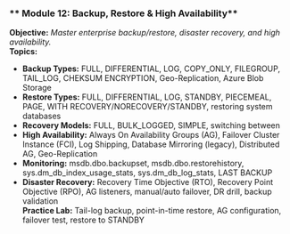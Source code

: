 ### ** Module 12: Backup, Restore & High Availability**
**Objective:** *Master enterprise backup/restore, disaster recovery, and high availability.*  
**Topics:**  
- **Backup Types:** FULL, DIFFERENTIAL, LOG, COPY_ONLY, FILEGROUP, TAIL_LOG, CHEKSUM ENCRYPTION, Geo-Replication, Azure Blob Storage  
- **Restore Types:** FULL, DIFFERENTIAL, LOG, STANDBY, PIECEMEAL, PAGE, WITH RECOVERY/NORECOVERY/STANDBY, restoring system databases  
- **Recovery Models:** FULL, BULK_LOGGED, SIMPLE, switching between  
- **High Availability:** Always On Availability Groups (AG), Failover Cluster Instance (FCI), Log Shipping, Database Mirroring (legacy), Distributed AG, Geo-Replication  
- **Monitoring:** msdb.dbo.backupset, msdb.dbo.restorehistory, sys.dm_db_index_usage_stats, sys.dm_db_log_stats, LAST BACKUP  
- **Disaster Recovery:** Recovery Time Objective (RTO), Recovery Point Objective (RPO), AG listeners, manual/auto failover, DR drill, backup validation  
**Practice Lab:** Tail-log backup, point-in-time restore, AG configuration, failover test, restore to STANDBY
